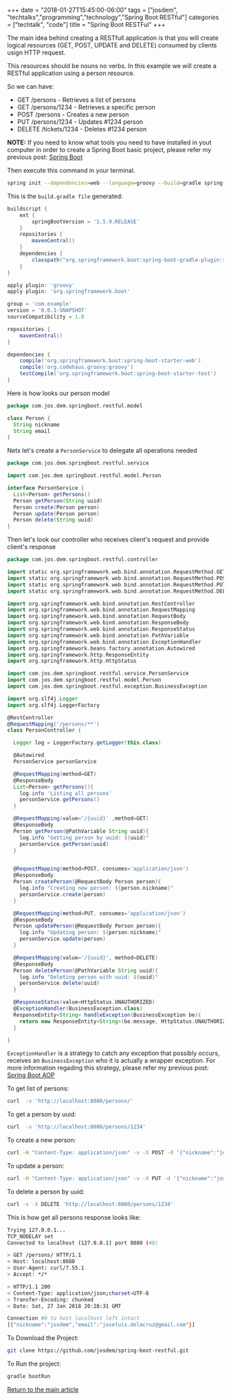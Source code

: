 +++
date = "2018-01-27T15:45:00-06:00"
tags = ["josdem", "techtalks","programming","technology","Spring Boot RESTful"]
categories = ["techtalk", "code"]
title = "Spring Boot RESTFul"
+++

The main idea behind creating a RESTfull application is that you will create logical resources (GET, POST, UPDATE and DELETE) consumed by clients usign HTTP request.

This resources should be nouns no verbs. In this example we will create a RESTful application using a person resource.

So we can have:

* GET /persons - Retrieves a list of persons
* GET /persons/1234 - Retrieves a specific person
* POST /persons - Creates a new person
* PUT /persons/1234 - Updates #1234 person
* DELETE /tickets/1234 - Deletes #1234 person


**NOTE:** If you need to know what tools you need to have installed in yout computer in order to create a Spring Boot basic project, please refer my previous post: [Spring Boot](/techtalk/spring_boot)

Then execute this command in your terminal.

```bash
spring init --dependencies=web --language=groovy --build=gradle spring-boot-restful
```

This is the `build.gradle file` generated:

```groovy
buildscript {
	ext {
		springBootVersion = '1.5.9.RELEASE'
	}
	repositories {
		mavenCentral()
	}
	dependencies {
		classpath("org.springframework.boot:spring-boot-gradle-plugin:${springBootVersion}")
	}
}

apply plugin: 'groovy'
apply plugin: 'org.springframework.boot'

group = 'com.example'
version = '0.0.1-SNAPSHOT'
sourceCompatibility = 1.8

repositories {
	mavenCentral()
}

dependencies {
	compile('org.springframework.boot:spring-boot-starter-web')
	compile('org.codehaus.groovy:groovy')
	testCompile('org.springframework.boot:spring-boot-starter-test')
}
```

Here is how looks our person model

```groovy
package com.jos.dem.springboot.restful.model

class Person {
  String nickname
  String email
}
```

Netx let's create a `PersonService` to delegate all operations needed

```groovy
package com.jos.dem.springboot.restful.service

import com.jos.dem.springboot.restful.model.Person

interface PersonService {
  List<Person> getPersons()
  Person getPerson(String uuid)
  Person create(Person person)
  Person update(Person person)
  Person delete(String uuid)
}
```

Then let's look our controller who receives client's request and provide client's response

```groovy
package com.jos.dem.springboot.restful.controller

import static org.springframework.web.bind.annotation.RequestMethod.GET
import static org.springframework.web.bind.annotation.RequestMethod.POST
import static org.springframework.web.bind.annotation.RequestMethod.PUT
import static org.springframework.web.bind.annotation.RequestMethod.DELETE

import org.springframework.web.bind.annotation.RestController
import org.springframework.web.bind.annotation.RequestMapping
import org.springframework.web.bind.annotation.RequestBody
import org.springframework.web.bind.annotation.ResponseBody
import org.springframework.web.bind.annotation.ResponseStatus
import org.springframework.web.bind.annotation.PathVariable
import org.springframework.web.bind.annotation.ExceptionHandler
import org.springframework.beans.factory.annotation.Autowired
import org.springframework.http.ResponseEntity
import org.springframework.http.HttpStatus

import com.jos.dem.springboot.restful.service.PersonService
import com.jos.dem.springboot.restful.model.Person
import com.jos.dem.springboot.restful.exception.BusinessException

import org.slf4j.Logger
import org.slf4j.LoggerFactory

@RestController
@RequestMapping('/persons/**')
class PersonController {

  Logger log = LoggerFactory.getLogger(this.class)

  @Autowired
  PersonService personService

  @RequestMapping(method=GET)
  @ResponseBody
  List<Person> getPersons(){
    log.info 'Listing all persons'
    personService.getPersons()
  }

  @RequestMapping(value='/{uuid}' ,method=GET)
  @ResponseBody
  Person getPerson(@PathVariable String uuid){
    log.info "Getting person by uuid: ${uuid}"
    personService.getPerson(uuid)
  }


  @RequestMapping(method=POST, consumes='application/json')
  @ResponseBody
  Person createPerson(@RequestBody Person person){
    log.info "Creating new person: ${person.nickname}"
    personService.create(person)
  }

  @RequestMapping(method=PUT, consumes='application/json')
  @ResponseBody
  Person updatePerson(@RequestBody Person person){
    log.info "Updating person: ${person.nickname}"
    personService.update(person)
  }

  @RequestMapping(value='/{uuid}', method=DELETE)
  @ResponseBody
  Person deletePerson(@PathVariable String uuid){
    log.info "Deleting person with uuid: ${uuid}"
    personService.delete(uuid)
  }

  @ResponseStatus(value=HttpStatus.UNAUTHORIZED)
  @ExceptionHandler(BusinessException.class)
  ResponseEntity<String> handleException(BusinessException be){
    return new ResponseEntity<String>(be.message, HttpStatus.UNAUTHORIZED)
  }

}
```

`ExceptionHandler` is a strategy to catch any exception that possibly occurs, receives an `BusinessException` who it is actually a wrapper exception. For more information regading this strategy, please refer my previous post: [Spring Boot AOP](/techtalk/spring_boot_aop)

To get list of persons:

```bash
curl  -v 'http://localhost:8080/persons/'
```

To get a person by uuid:

```bash
curl  -v 'http://localhost:8080/persons/1234'
```

To create a new person:

```bash
curl -H "Content-Type: application/json" -v -X POST -d '{"nickname":"josdem","email":"joseluis.delacruz@gmai.com"}' 'http://localhost:8080/persons/'
```

To update a person:

```bash
curl -H "Content-Type: application/json" -v -X PUT -d '{"nickname":"josdem","email":"joseluis.delacruz@gmai.com"}' 'http://localhost:8080/persons/'
```

To delete a person by uuid:

```bash
curl -v -X DELETE 'http://localhost:8080/persons/1234'
```

This is how get all persons response looks like:

```bash
Trying 127.0.0.1...
TCP_NODELAY set
Connected to localhost (127.0.0.1) port 8080 (#0)

> GET /persons/ HTTP/1.1
> Host: localhost:8080
> User-Agent: curl/7.55.1
> Accept: */*

< HTTP/1.1 200
< Content-Type: application/json;charset=UTF-8
< Transfer-Encoding: chunked
< Date: Sat, 27 Jan 2018 20:28:31 GMT

Connection #0 to host localhost left intact
[{"nickname":"josdem","email":"joseluis.delacruz@gmail.com"}]
```

To Download the Project:

```bash
git clone https://github.com/josdem/spring-boot-restful.git
```

To Run the project:

```bash
gradle bootRun
```

[Return to the main article](/techtalk/spring)
